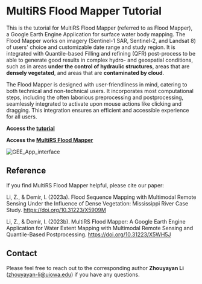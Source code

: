 # MultiRS Flood Mapper Tutorial

This is the tutorial for MultiRS Flood Mapper (referred to as Flood Mapper), a Google Earth Engine Application for surface water body mapping.  The Flood Mapper works on imagery (Sentinel-1 SAR, Sentinel-2, and Landsat 8) of users' choice and customizable date range and study region.  It is integrated with Quantile-based Filling and refining (QFR) post-process to be able to generate good results in complex hydro- and geospatial conditions, such as in areas **under the control of hydraulic structures**, areas that are **densely vegetated**, and areas that are **contaminated by cloud**.

The Flood Mapper is designed with user-friendliness in mind, catering to both technical and non-technical users. It incorporates most computational steps, including the often laborious preprocessing and postprocessing, seamlessly integrated to activate upon mouse actions like clicking and dragging. This integration ensures an efficient and accessible experience for all users.

**Access the [tutorial](https://hydroinformatics.uiowa.edu/tutorials/floodmapper/)**

**Access the [MultiRS Flood Mapper](https://sar1-iris.users.earthengine.app/view/multirs-flood-mapper)**

![GEE_App_interface](https://github.com/ZhouyayanLi/MultiRS_Flood_Mapper/assets/145369690/62c16062-6ae6-45fc-bdc9-f117aa1d79b0)


## Reference
If you find MultiRS Flood Mapper helpful, please cite our paper:  

Li, Z., & Demir, I. (2023a). Flood Sequence Mapping with Multimodal Remote Sensing Under the Influence of Dense Vegetation: Mississippi River Case Study. https://doi.org/10.31223/X5909M

Li, Z., & Demir, I. (2023b). MultiRS Flood Mapper: A Google Earth Engine Application for Water Extent Mapping with Multimodal Remote Sensing and Quantile-Based Postprocessing. https://doi.org/10.31223/X5WH5J

## Contact
Please feel free to reach out to the corresponding author **Zhouyayan Li** (<ins>zhouyayan-li@uiowa.edu</ins>) if you have any questions.

